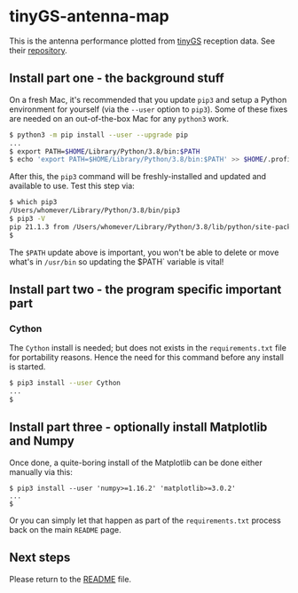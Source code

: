 # tinyGS-antenna-map
This is the antenna performance plotted from [tinyGS](https://tinygs.com) reception data. See their [repository](https://github.com/G4lile0/tinyGS).

## Install part one - the background stuff

On a fresh Mac, it's recommended that you update `pip3` and setup a Python environment for yourself (via the `--user` option to `pip3`).
Some of these fixes are needed on an out-of-the-box Mac for any `python3` work.

```bash
$ python3 -m pip install --user --upgrade pip
...
$ export PATH=$HOME/Library/Python/3.8/bin:$PATH
$ echo 'export PATH=$HOME/Library/Python/3.8/bin:$PATH' >> $HOME/.profile
```

After this, the `pip3` command will be freshly-installed and updated and available to use. Test this step via:

```bash
$ which pip3
/Users/whomever/Library/Python/3.8/bin/pip3
$ pip3 -V
pip 21.1.3 from /Users/whomever/Library/Python/3.8/lib/python/site-packages/pip (python 3.8)
$
```

The `$PATH` update above is important, you won't be able to delete or move what's in `/usr/bin` so updating the $PATH` variable is vital!

## Install part two - the program specific important part

### Cython

The `Cython` install is needed; but does not exists in the `requirements.txt` file for portability reasons.
Hence the need for this command before any install is started.

```bash
$ pip3 install --user Cython
...
$
```

## Install part three - optionally install Matplotlib and Numpy

Once done, a quite-boring install of the Matplotlib can be done either manually via this:

```
$ pip3 install --user 'numpy>=1.16.2' 'matplotlib>=3.0.2'
...
$
```

Or you can simply let that happen as part of the `requirements.txt` process back on the main `README` page.

## Next steps

Please return to the [README](/README.md) file.

